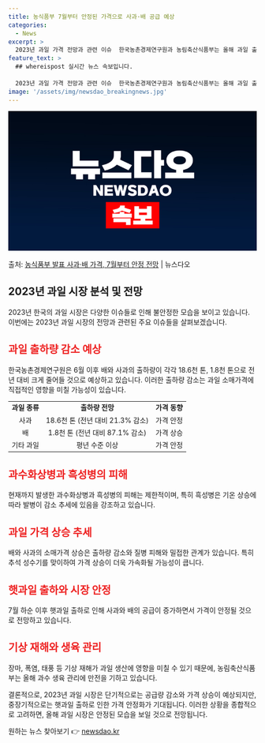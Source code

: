 ```yaml
---
title: 농식품부 7월부터 안정된 가격으로 사과·배 공급 예상
categories:
  - News
excerpt: >
  2023년 과일 가격 전망과 관련 이슈  한국농촌경제연구원과 농림축산식품부는 올해 과일 출하량 및 가격 전망…
feature_text: >
  ## whereispost 실시간 뉴스 속보입니다.

  2023년 과일 가격 전망과 관련 이슈  한국농촌경제연구원과 농림축산식품부는 올해 과일 출하량 및 가격 전망…
image: '/assets/img/newsdao_breakingnews.jpg'
---
```


![뉴스다오 속보](/assets/img/newsdao_breakingnews.jpg)

<p>출처: <a href="https://newsdao.kr/4381" rel="dofollow">농식품부 발표 사과·배 가격, 7월부터 안정 전망</a> | 뉴스다오</p>

<h2 data-ke-size="size26">2023년 과일 시장 분석 및 전망</h2>
2023년 한국의 과일 시장은 다양한 이슈들로 인해 불안정한 모습을 보이고 있습니다. 이번에는 2023년 과일 시장의 전망과 관련된 주요 이슈들을 살펴보겠습니다.

<h2><b><span style="color: #ee2323;">과일 출하량 감소 예상</span></b></h2>
한국농촌경제연구원은 6월 이후 배와 사과의 출하량이 각각 18.6천 톤, 1.8천 톤으로 전년 대비 크게 줄어들 것으로 예상하고 있습니다. 이러한 출하량 감소는 과일 소매가격에 직접적인 영향을 미칠 가능성이 있습니다.

<table>
    <tr>
        <td style="text-align: center; height: 17px;"><b>과일 종류</b></td>
        <td style="text-align: center; height: 17px;"><b>출하량 전망</b></td>
        <td style="text-align: center; height: 17px;"><b>가격 동향</b></td>
    </tr>
    <tr>
        <td style="text-align: center; height: 17px;">사과</td>
        <td style="text-align: center; height: 17px;">18.6천 톤 (전년 대비 21.3% 감소)</td>
        <td style="text-align: center; height: 17px;">가격 안정</td>
    </tr>
    <tr>
        <td style="text-align: center; height: 17px;">배</td>
        <td style="text-align: center; height: 17px;">1.8천 톤 (전년 대비 87.1% 감소)</td>
        <td style="text-align: center; height: 17px;">가격 상승</td>
    </tr>
    <tr>
        <td style="text-align: center; height: 17px;">기타 과일</td>
        <td style="text-align: center; height: 17px;">평년 수준 이상</td>
        <td style="text-align: center; height: 17px;">가격 안정</td>
    </tr>
</table>

<h2><b><span style="color: #ee2323;">과수화상병과 흑성병의 피해</span></b></h2>
현재까지 발생한 과수화상병과 흑성병의 피해는 제한적이며, 특히 흑성병은 기온 상승에 따라 발병이 감소 추세에 있음을 강조하고 있습니다.

<h2><b><span style="color: #ee2323;">과일 가격 상승 추세</span></b></h2>
배와 사과의 소매가격 상승은 출하량 감소와 질병 피해와 밀접한 관계가 있습니다. 특히 추석 성수기를 맞이하여 가격 상승이 더욱 가속화될 가능성이 큽니다.

<h2><b><span style="color: #ee2323;">햇과일 출하와 시장 안정</span></b></h2>
7월 하순 이후 햇과일 출하로 인해 사과와 배의 공급이 증가하면서 가격이 안정될 것으로 전망하고 있습니다.

<h2><b><span style="color: #ee2323;">기상 재해와 생육 관리</span></b></h2>
장마, 폭염, 태풍 등 기상 재해가 과일 생산에 영향을 미칠 수 있기 때문에, 농림축산식품부는 올해 과수 생육 관리에 만전을 기하고 있습니다.

결론적으로, 2023년 과일 시장은 단기적으로는 공급량 감소와 가격 상승이 예상되지만, 중장기적으로는 햇과일 출하로 인한 가격 안정화가 기대됩니다. 이러한 상황을 종합적으로 고려하면, 올해 과일 시장은 안정된 모습을 보일 것으로 전망됩니다. 

원하는 뉴스 찾아보기 👉 <a href="https://newsdao.kr" rel="dofollow">newsdao.kr</a>


